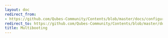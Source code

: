 ```yaml
---
layout: doc
redirect_from:
- https://github.com/Qubes-Community/Contents/blob/master/docs/configuration/multiboot.md
redirect_to: https://github.com/Qubes-Community/Contents/blob/master/docs/configuration/multiboot.md
title: Multibooting
---
```

